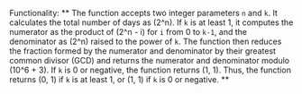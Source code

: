 Functionality: ** The function accepts two integer parameters `n` and `k`. It calculates the total number of days as \(2^n\). If `k` is at least 1, it computes the numerator as the product of \(2^n - i\) for `i` from 0 to `k-1`, and the denominator as \(2^n\) raised to the power of `k`. The function then reduces the fraction formed by the numerator and denominator by their greatest common divisor (GCD) and returns the numerator and denominator modulo \(10^6 + 3\). If `k` is 0 or negative, the function returns (1, 1). Thus, the function returns (0, 1) if `k` is at least 1, or (1, 1) if `k` is 0 or negative. **